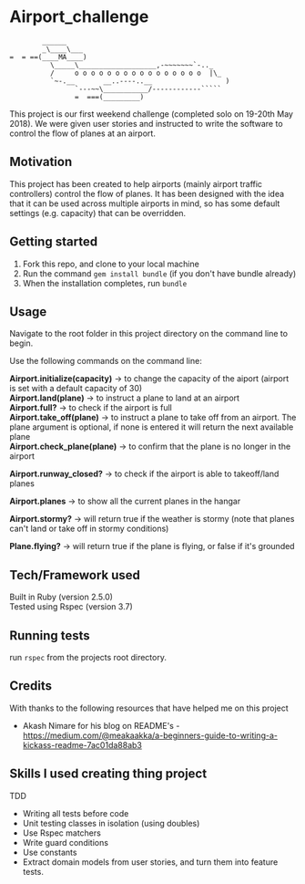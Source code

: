# Airport_challenge

```
        ______
        _\____\___
=  = ==(____MA____)
          \_____\___________________,-~~~~~~~`-.._
          /     o o o o o o o o o o o o o o o o  |\_
          `~-.__       __..----..__                  )
                `---~~\___________/------------`````
                =  ===(_________)

```

This project is our first weekend challenge (completed solo on 19-20th May 2018). We were given user stories and instructed to write the software to control the flow of planes at an airport.

## Motivation 

This project has been created to help airports (mainly airport traffic controllers) control the flow of planes. It has been designed with the idea that it can be used across multiple airports in mind, so has some default settings (e.g. capacity) that can be overridden. 

<!-- Really good intro and motivation. It gives a clear idea what this is about. -->

## Getting started

1. Fork this repo, and clone to your local machine
2. Run the command `gem install bundle` (if you don't have bundle already)
3. When the installation completes, run `bundle`

## Usage

<!-- I think it might be better to copy-paste what you did in the terminal right into markdown. To write code snippets in markdown (terminal stuff also counts as code) you do it like this:

```
code goes in here
``` -->


Navigate to the root folder in this project directory on the command line to begin. 

Use the following commands on the command line: 

**Airport.initialize(capacity)** -> to change the capacity of the aiport (airport is set with a default capacity of 30)<br />
**Airport.land(plane)** -> to instruct a plane to land at an airport<br />
**Airport.full?** -> to check if the airport is full<br />
**Airport.take_off(plane)** -> to instruct a plane to take off from an airport. The plane argument is optional, if none is entered it will return the next available plane<br /> 
**Airport.check_plane(plane)** -> to confirm that the plane is no longer in the airport<br />
<!-- I don't think check_plane is a good name. Check what about the plane? Whoever inherits your code might be led to think this method tells you about whether the aircraft is working, rather than telling you whether it is at the airport. -->
**Airport.runway_closed?** -> to check if the airport is able to takeoff/land planes<br />
<!-- * naming: Well, it's not that planes can't land because the runway is closed. Maybe we will indeed need to create a method later that is specially for designating which runway a plane may land/take-off from. Something like take_off_authorization with might be better.
* update your readme: I can't find this method in your airplane.rb. Is your readme up-to-date? -->
**Airport.planes** -> to show all the current planes in the hangar<br />
<!-- I think this is fine. If we had more context, it would be easier to decide whether or not planes should be accessible from outside the class. -->
**Airport.stormy?** -> will return true if the weather is stormy (note that planes can't land or take off in stormy conditions)
<!-- Why is it the airport's responsibility to decide whether it's stormy? Doesn't it make sense for the airport to get weather information from, say, a Weather_Station class? -->

**Plane.flying?** -> will return true if the plane is flying, or false if it's grounded 

## Tech/Framework used 

Built in Ruby (version 2.5.0)<br />
Tested using Rspec (version 3.7) 

<!-- I would only do one empty line between two lines of code/text. -->

## Running tests

run `rspec` from the projects <!-- project's --> root directory. 

## Credits 

With thanks to the following resources that have helped me on this project

* Akash Nimare for his blog on README's - https://medium.com/@meakaakka/a-beginners-guide-to-writing-a-kickass-readme-7ac01da88ab3

<!-- That's a cute acknowledgement. I think it's a really nice thing to do - mention the people who've helped you. -->

## Skills I used creating thing project 

TDD
* Writing all tests before code 
* Unit testing classes in isolation (using doubles)
* Use Rspec matchers 
* Write guard conditions 
* Use constants
* Extract domain models from user stories, and turn them into feature tests.

